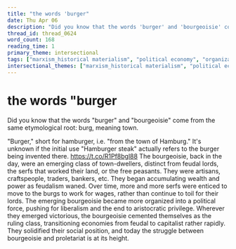 ```yaml
---
title: "the words 'burger"
date: Thu Apr 06
description: "Did you know that the words 'burger' and 'bourgeoisie' come from the same etymological root: burg, meaning town."
thread_id: thread_0624
word_count: 168
reading_time: 1
primary_theme: intersectional
tags: ["marxism_historical materialism", "political economy", "organizational theory"]
intersectional_themes: ["marxism_historical materialism", "political economy", "organizational theory"]
---
```


# the words "burger

Did you know that the words "burger" and "bourgeoisie" come from the same etymological root: burg, meaning town.

"Burger," short for hamburger, i.e. "from the town of Hamburg." It's unknown if the initial use "Hamburger steak" actually refers to the burger being invented there. https://t.co/R1Pf8bgl88 The bourgeoisie, back in the day, were an emerging class of town-dwellers, distinct from feudal lords, the serfs that worked their land, or the free peasants. They were artisans, craftspeople, traders, bankers, etc. They began accumulating wealth and power as feudalism waned. Over time, more and more serfs were enticed to move to the burgs to work for wages, rather than continue to toil for their lords. The emerging bourgeoisie became more organized into a political force, pushing for liberalism and the end to aristocratic privilege. Wherever they emerged victorious, the bourgeoisie cemented themselves as the ruling class, transitioning economies from feudal to capitalist rather rapidly. They solidified their social position, and today the struggle between bourgeoisie and proletariat is at its height.